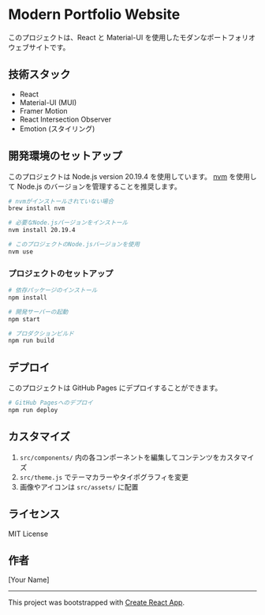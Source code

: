 # Modern Portfolio Website

このプロジェクトは、React と Material-UI を使用したモダンなポートフォリオウェブサイトです。

## 技術スタック

- React
- Material-UI (MUI)
- Framer Motion
- React Intersection Observer
- Emotion (スタイリング)

## 開発環境のセットアップ

このプロジェクトは Node.js version 20.19.4 を使用しています。
[nvm](https://github.com/nvm-sh/nvm) を使用して Node.js のバージョンを管理することを推奨します。

```bash
# nvmがインストールされていない場合
brew install nvm

# 必要なNode.jsバージョンをインストール
nvm install 20.19.4

# このプロジェクトのNode.jsバージョンを使用
nvm use
```

### プロジェクトのセットアップ

```bash
# 依存パッケージのインストール
npm install

# 開発サーバーの起動
npm start

# プロダクションビルド
npm run build
```

## デプロイ

このプロジェクトは GitHub Pages にデプロイすることができます。

```bash
# GitHub Pagesへのデプロイ
npm run deploy
```

## カスタマイズ

1. `src/components/` 内の各コンポーネントを編集してコンテンツをカスタマイズ
2. `src/theme.js` でテーマカラーやタイポグラフィを変更
3. 画像やアイコンは `src/assets/` に配置

## ライセンス

MIT License

## 作者

[Your Name]

---

This project was bootstrapped with [Create React App](https://github.com/facebook/create-react-app).
